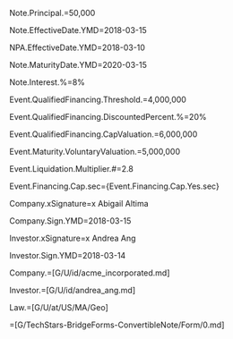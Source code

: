 Note.Principal.$=$50,000

Note.EffectiveDate.YMD=2018-03-15

NPA.EffectiveDate.YMD=2018-03-10

Note.MaturityDate.YMD=2020-03-15

Note.Interest.%=8%

Event.QualifiedFinancing.Threshold.$=$4,000,000

Event.QualifiedFinancing.DiscountedPercent.%=20%

Event.QualifiedFinancing.CapValuation.$=$6,000,000

Event.Maturity.VoluntaryValuation.$=$5,000,000

Event.Liquidation.Multiplier.#=2.8

Event.Financing.Cap.sec={Event.Financing.Cap.Yes.sec}

Company.xSignature=x Abigail Altima

Company.Sign.YMD=2018-03-15

Investor.xSignature=x Andrea Ang

Investor.Sign.YMD=2018-03-14

Company.=[G/U/id/acme_incorporated.md]

Investor.=[G/U/id/andrea_ang.md]

Law.=[G/U/at/US/MA/Geo]

=[G/TechStars-BridgeForms-ConvertibleNote/Form/0.md]